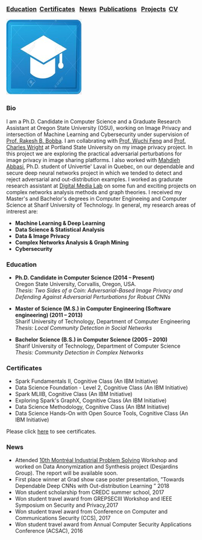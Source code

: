 

### [Education](#education) &nbsp;[Certificates](#certificates) &nbsp; [News](#news)&nbsp; [Publications](/Publications/papers.html) &nbsp; [Projects](project.md)&nbsp; [CV](./CV.pdf)&nbsp;


[![education](./images/education.jpg)](#education)

### Bio

I am a Ph.D. Candidate in Computer Science and a Graduate Research Assistant at Oregon State University (OSU), working on Image Privacy and intersection of Machine Learning and Cybersecurity under supervision of [Prof. Rakesh B. Bobba](https://eecs.oregonstate.edu/people/bobba-rakesh). I  am collabrating with  [Prof. Wuchi Feng](https://web.cecs.pdx.edu/~wuchi/) and [Prof. Charles Wright](https://web.cecs.pdx.edu/~cvwright/) at Portland State University on my image privacy project. In this project we are exploring  the practical adversarial perturbations for image privacy in image sharing platforms. I also worked with 
 [Mahdieh Abbasi](http://mahdane.github.io), Ph.D. student of Univertie' Laval in Quebec, on our dependable and secure deep neural networks project in which we tended to detect and reject adversarial and out-distribution examples. I worked as gradurate research assistant at [Digital Media Lab](http://dml.ce.sharif.edu/dmlsite/?q=people)  on some fun and exciting projects on complex networks analysis methods and graph theories. I received my Master's and Bachelor's degrees in Computer Engineeing and Computer Science at Sharif University of Technology. In general, my research areas of intrerest are:

* **Machine Learning & Deep Learning** 
* **Data Science & Statistical Analysis** 
* **Data & Image Privacy** 
* **Complex Networks Analysis & Graph Mining** 
* **Cybersecurity** 


### Education

                         
* **Ph.D. Candidate in Computer Science (2014 – Present)**\
  Oregon State University, Corvallis, Oregon, USA.\
  *Thesis: Two Sides of a Coin: Adversarial-Based Image Privacy and Defending Against Adversarial Perturbations for Robust CNNs* 
  
* **Master of Science (M.S.) in Computer Engineering (Software engineering) (2011 – 2013)** \
  Sharif University of Technology, Department of Computer Engineering \
  *Thesis: Local Community Detection in Social Networks*
  
* **Bachelor Science (B.S.) in Computer Science (2005 – 2010)**\
  Sharif University of Technology, Department of Computer Science\
  *Thesis: Community Detection in Complex Networks*
  

### Certificates
* Spark Fundamentals II,  Cognitive Class (An IBM Initiative)
* Data Science Foundation - Level 2,  Cognitive Class (An IBM Initiative)
* Spark MLlIB, Cognitive Class (An IBM Initiative)
* Exploring Spark's GraphX, Cognitive Class (An IBM Initiative)
* Data Science Methodology, Cognitive Class (An IBM Initiative)
* Data Science Hands-On with Open Source Tools, Cognitive Class (An IBM Initiative)

Please click [here](certificates.pdf) to see certificates.
 


### News
* Attended [10th Montréal Industrial Problem Solving](http://www.crm.umontreal.ca/industrialprob2020/) Workshop and worked on Data Anonymization and Synthesis project (Desjardins Group). The report will be available soon.
* First place winner at Grad show case poster presentation, ”Towards Dependable Deep CNNs with Out-distribution Learning ” 2018
* Won student  scholarship  from  CREDC summer school, 2017 
* Won student  travel award  from  GREPSECIII Workshop and IEEE Symposium on Security and Privacy,2017 
* Won student  travel award  from Conference on Computer and Communications Security (CCS), 2017 
* Won student  travel award  from  Annual Computer Security Applications Conference (ACSAC), 2016



